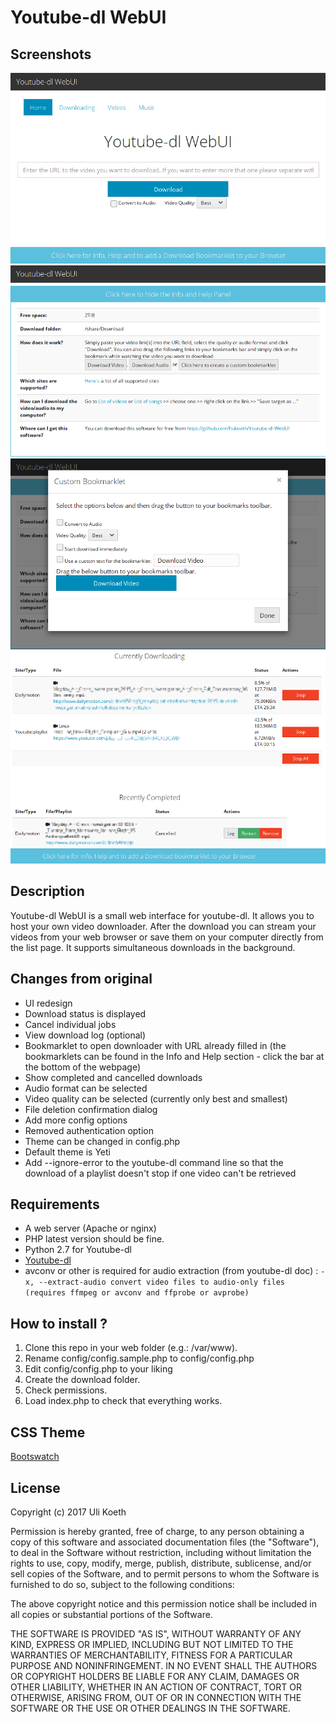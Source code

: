 # Youtube-dl WebUI
## Screenshots
![Main](img/main.png)
![Help](img/help.png)
![Bookmarklet](img/bookmarklet.png)
![Downloads](img/downloads.png)

## Description
Youtube-dl WebUI is a small web interface for youtube-dl. It allows you to host your own video downloader. 
After the download you can stream your videos from your web browser or save them on your computer directly from the list page.
It supports simultaneous downloads in the background.

## Changes from original
- UI redesign
- Download status is displayed
- Cancel individual jobs
- View download log (optional)
- Bookmarklet to open downloader with URL already filled in (the bookmarklets can be found in the Info and Help section - click the bar at the bottom of the webpage)
- Show completed and cancelled downloads
- Audio format can be selected
- Video quality can be selected (currently only best and smallest)
- File deletion confirmation dialog
- Add more config options
- Removed authentication option
- Theme can be changed in config.php
- Default theme is Yeti
- Add --ignore-error to the youtube-dl command line so that the download of a playlist doesn't stop if one video can't be retrieved

## Requirements
- A web server (Apache or nginx)
- PHP latest version should be fine.
- Python 2.7 for Youtube-dl
- [Youtube-dl](https://github.com/rg3/youtube-dl)
- avconv or other is required for audio extraction (from youtube-dl doc) :
`-x, --extract-audio convert video files to audio-only files (requires ffmpeg or avconv and ffprobe or avprobe)`

## How to install ?
1. Clone this repo in your web folder (e.g.: /var/www).
2. Rename config/config.sample.php to config/config.php
3. Edit config/config.php to your liking
3. Create the download folder. 
4. Check permissions.
5. Load index.php to check that everything works.

## CSS Theme
[Bootswatch](https://bootswatch.com/)

## License

Copyright (c) 2017 Uli Koeth

Permission is hereby granted, free of charge, to any person obtaining a copy
of this software and associated documentation files (the "Software"), to deal
in the Software without restriction, including without limitation the rights
to use, copy, modify, merge, publish, distribute, sublicense, and/or sell
copies of the Software, and to permit persons to whom the Software is
furnished to do so, subject to the following conditions:

The above copyright notice and this permission notice shall be included in all
copies or substantial portions of the Software.

THE SOFTWARE IS PROVIDED "AS IS", WITHOUT WARRANTY OF ANY KIND, EXPRESS OR
IMPLIED, INCLUDING BUT NOT LIMITED TO THE WARRANTIES OF MERCHANTABILITY,
FITNESS FOR A PARTICULAR PURPOSE AND NONINFRINGEMENT. IN NO EVENT SHALL THE
AUTHORS OR COPYRIGHT HOLDERS BE LIABLE FOR ANY CLAIM, DAMAGES OR OTHER
LIABILITY, WHETHER IN AN ACTION OF CONTRACT, TORT OR OTHERWISE, ARISING FROM,
OUT OF OR IN CONNECTION WITH THE SOFTWARE OR THE USE OR OTHER DEALINGS IN THE
SOFTWARE.

